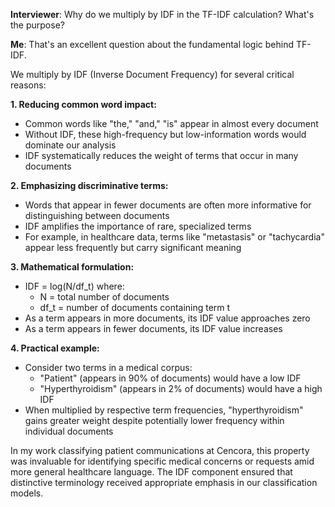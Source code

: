 
**Interviewer**: Why do we multiply by IDF in the TF-IDF calculation? What's the purpose?

**Me**: That's an excellent question about the fundamental logic behind TF-IDF.

We multiply by IDF (Inverse Document Frequency) for several critical reasons:

**1. Reducing common word impact:**
- Common words like "the," "and," "is" appear in almost every document
- Without IDF, these high-frequency but low-information words would dominate our analysis
- IDF systematically reduces the weight of terms that occur in many documents

**2. Emphasizing discriminative terms:**
- Words that appear in fewer documents are often more informative for distinguishing between documents
- IDF amplifies the importance of rare, specialized terms
- For example, in healthcare data, terms like "metastasis" or "tachycardia" appear less frequently but carry significant meaning

**3. Mathematical formulation:**
- IDF = log(N/df_t) where:
  - N = total number of documents
  - df_t = number of documents containing term t
- As a term appears in more documents, its IDF value approaches zero
- As a term appears in fewer documents, its IDF value increases

**4. Practical example:**
- Consider two terms in a medical corpus:
  - "Patient" (appears in 90% of documents) would have a low IDF
  - "Hyperthyroidism" (appears in 2% of documents) would have a high IDF
- When multiplied by respective term frequencies, "hyperthyroidism" gains greater weight despite potentially lower frequency within individual documents

In my work classifying patient communications at Cencora, this property was invaluable for identifying specific medical concerns or requests amid more general healthcare language. The IDF component ensured that distinctive terminology received appropriate emphasis in our classification models.
